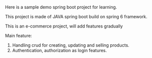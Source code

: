 Here is a sample demo spring boot project for learning.

This project is made of JAVA spring boot build on spring 6 framework.

This is an e-commerce project, will add features gradually

Main feature: 
1. Handling crud for creating, updating and selling products.
2. Authentication, authorization as login features.
